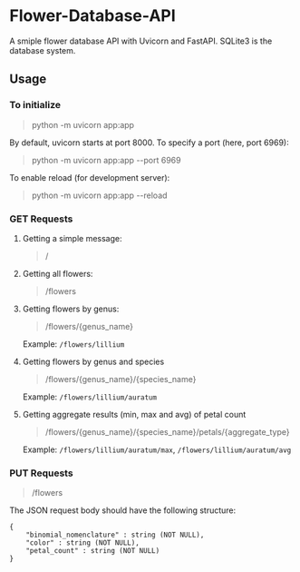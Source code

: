 # Flower-Database-API
 A smiple flower database API with Uvicorn and FastAPI. SQLite3 is the database system.  

## Usage
### To initialize
>python -m uvicorn app:app

By default, uvicorn starts at port 8000. To specify a port (here, port 6969):
>python -m uvicorn app:app --port 6969

To enable reload (for development server):
>python -m uvicorn app:app --reload
### GET Requests
1. Getting a simple message: 
    >/
2. Getting all flowers:
    >/flowers
3. Getting flowers by genus:
    >/flowers/{genus_name}

    Example: `/flowers/lillium`
4. Getting flowers by genus and species
    >/flowers/{genus_name}/{species_name}
    
    Example: `/flowers/lillium/auratum`
5. Getting aggregate results (min, max and avg) of petal count
    >/flowers/{genus_name}/{species_name}/petals/{aggregate_type}

    Example: `/flowers/lillium/auratum/max`, `/flowers/lillium/auratum/avg`

### PUT Requests  
>/flowers

The JSON request body should have the following structure:

    {
        "binomial_nomenclature" : string (NOT NULL),
        "color" : string (NOT NULL),
        "petal_count" : string (NOT NULL)
    }